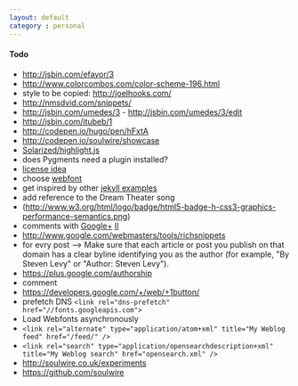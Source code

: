 ```yaml
---
layout: default
category : personal
---
```


#### Todo
* http://jsbin.com/efayor/3
* http://www.colorcombos.com/color-scheme-196.html
* style to be copied: http://joelhooks.com/
* http://nmsdvid.com/snippets/
* http://jsbin.com/umedes/3 - http://jsbin.com/umedes/3/edit
* http://jsbin.com/itubeb/1
* http://codepen.io/hugo/pen/hFxtA
* http://codepen.io/soulwire/showcase
* [Solarized/highlight.js](http://softwaremaniacs.org/soft/highlight/en/)
* does Pygments need a plugin installed?
* [license idea](https://github.com/mojombo/mojombo.github.io)
* choose [webfont](http://www.awwwards.com/best-20-webfonts-from-google-web-fonts-and-font-face-embedding.html)
* get inspired by other [jekyll examples](https://github.com/mojombo/jekyll/wiki/Sites)
* add reference to the Dream Theater song
* (http://www.w3.org/html/logo/badge/html5-badge-h-css3-graphics-performance-semantics.png)
* comments with [Google+](http://googleblog.blogspot.com.au/2013/04/bringing-google-comments-to-blogger.html) [II](http://browsingthenet.blogspot.com.au/2013/04/google-plus-comments-on-any-website.html)
* http://www.google.com/webmasters/tools/richsnippets
* for evry post --> Make sure that each article or post you publish on that domain has a clear byline identifying you as the author (for example, "By Steven Levy" or "Author: Steven Levy").
* https://plus.google.com/authorship
* comment
* https://developers.google.com/+/web/+1button/
* prefetch DNS ```<link rel="dns-prefetch" href="//fonts.googleapis.com">```
* Load Webfonts asynchronously
* ```<link rel="alternate" type="application/atom+xml" title="My Weblog feed" href="/feed/" />```
* ```<link rel="search" type="application/opensearchdescription+xml" title="My Weblog search" href="opensearch.xml" />```
* http://soulwire.co.uk/experiments
* https://github.com/soulwire
